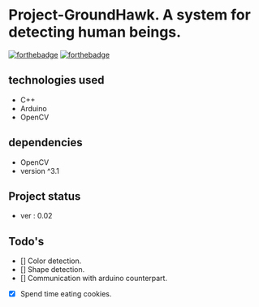 # Project-GroundHawk. A system for detecting human beings.

[![forthebadge](http://forthebadge.com/images/badges/contains-cat-gifs.svg)](http://forthebadge.com)
[![forthebadge](http://forthebadge.com/images/badges/compatibility-betamax.svg)](http://forthebadge.com)

## technologies used
- C++
- Arduino
- OpenCV
  
## dependencies
- OpenCV
- version ^3.1

## Project status
- ver : 0.02

## Todo's
- [] Color detection.
- [] Shape detection.
- [] Communication with arduino counterpart.
- [x] Spend time eating cookies. 

